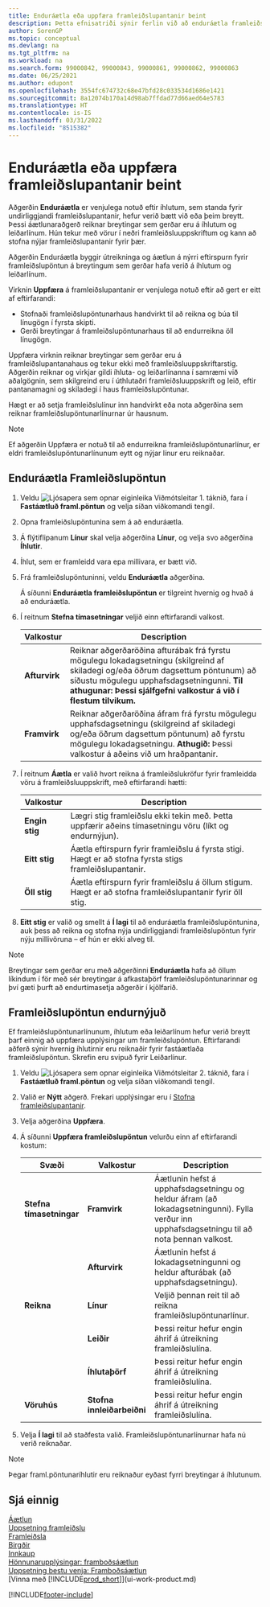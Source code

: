 ```yaml
---
title: Enduráætla eða uppfæra framleiðslupantanir beint
description: Þetta efnisatriði sýnir ferlin við að enduráætla framleiðslupantanir og uppfæra framleiðslupantanir á beinan hátt.
author: SorenGP
ms.topic: conceptual
ms.devlang: na
ms.tgt_pltfrm: na
ms.workload: na
ms.search.form: 99000842, 99000843, 99000861, 99000862, 99000863
ms.date: 06/25/2021
ms.author: edupont
ms.openlocfilehash: 3554fc674732c68e47bfd28c033534d1686e1421
ms.sourcegitcommit: 8a12074b170a14d98ab7ffdad77d66aed64e5783
ms.translationtype: HT
ms.contentlocale: is-IS
ms.lasthandoff: 03/31/2022
ms.locfileid: "8515382"
---
```

# <a name="replan-or-refresh-production-orders-directly"></a>Enduráætla eða uppfæra framleiðslupantanir beint

Aðgerðin **Enduráætla** er venjulega notuð eftir íhlutum, sem standa fyrir undirliggjandi framleiðslupantanir, hefur verið bætt við eða þeim breytt. Þessi áætlunaraðgerð reiknar breytingar sem gerðar eru á íhlutum og leiðarlínum. Hún tekur með vörur í neðri framleiðsluuppskriftum og kann að stofna nýjar framleiðslupantanir fyrir þær.  

Aðgerðin Enduráætla byggir útreikninga og áætlun á nýrri eftirspurn fyrir framleiðslupöntun á breytingum sem gerðar hafa verið á íhlutum og leiðarlínum.  

Virknin **Uppfæra** á framleiðslupantanir er venjulega notuð eftir að gert er eitt af eftirfarandi:

- Stofnaði framleiðslupöntunarhaus handvirkt til að reikna og búa til línugögn í fyrsta skipti.
- Gerði breytingar á framleiðslupöntunarhaus til að endurreikna öll línugögn.

Uppfæra virknin reiknar breytingar sem gerðar eru á framleiðslupantanahaus og tekur ekki með framleiðsluuppskriftarstig. Aðgerðin reiknar og virkjar gildi íhluta- og leiðarlínanna í samræmi við aðalgögnin, sem skilgreind eru í úthlutaðri framleiðsluuppskrift og leið, eftir pantanamagni og skiladegi í haus framleiðslupöntunar.

Hægt er að setja framleiðslulínur inn handvirkt eða nota aðgerðina sem reiknar framleiðslupöntunarlínurnar úr hausnum.  

> [!NOTE]
> Ef aðgerðin Uppfæra er notuð til að endurreikna framleiðslupöntunarlínur, er eldri framleiðslupöntunarlínunum eytt og nýjar línur eru reiknaðar.  

## <a name="to-replan-a-production-order"></a>Enduráætla Framleiðslupöntun

1. Veldu ![Ljósapera sem opnar eiginleika Viðmótsleitar 1.](media/ui-search/search_small.png "Segðu mér hvað þú vilt gera") táknið, fara í **Fastáætluð framl.pöntun** og velja síðan viðkomandi tengil.  
2. Opna framleiðslupöntunina sem á að enduráætla.  
3. Á flýtiflipanum **Línur** skal velja aðgerðina **Línur**, og velja svo aðgerðina **Íhlutir**.  
4. Íhlut, sem er framleidd vara epa millivara, er bætt við.  
5. Frá framleiðslupöntuninni, veldu **Enduráætla** aðgerðina.  

    Á síðunni **Enduráætla framleiðslupöntun** er tilgreint hvernig og hvað á að enduráætla.  
6. Í reitnum **Stefna tímasetningar** veljið einn eftirfarandi valkost.  

    | Valkostur | Description |
    |--|--|
    | **Afturvirk** | Reiknar aðgerðaröðina afturábak frá fyrstu mögulegu lokadagsetningu (skilgreind af skiladegi og/eða öðrum dagsettum pöntunum) að síðustu mögulegu upphafsdagsetningunni. **Til athugunar: Þessi sjálfgefni valkostur á við í flestum tilvikum.** |
    | **Framvirk** | Reiknar aðgerðaröðina áfram frá fyrstu mögulegu upphafsdagsetningu (skilgreind af skiladegi og/eða öðrum dagsettum pöntunum) að fyrstu mögulegu lokadagsetningu. **Athugið:** Þessi valkostur á aðeins við um hraðpantanir. |

7. Í reitnum **Áætla** er valið hvort reikna á framleiðslukröfur fyrir framleidda vöru á framleiðsluuppskrift, með eftirfarandi hætti:  

    |Valkostur|Description|  
    |----------------------------------|---------------------------------------|  
    |**Engin stig**|Lægri stig framleiðslu ekki tekin með. Þetta uppfærir aðeins tímasetningu vöru (líkt og endurnýjun).|  
    |**Eitt stig**|Áætla eftirspurn fyrir framleiðslu á fyrsta stigi. Hægt er að stofna fyrsta stigs framleiðslupantanir.|  
    |**Öll stig**|Áætla eftirspurn fyrir framleiðslu á öllum stigum. Hægt er að stofna framleiðslupantanir fyrir öll stig.|  

8. **Eitt stig** er valið og smellt á **Í lagi** til að enduráætla framleiðslupöntunina, auk þess að reikna og stofna nýja undirliggjandi framleiðslupöntun fyrir nýju millivöruna – ef hún er ekki alveg til.  

> [!NOTE]  
> Breytingar sem gerðar eru með aðgerðinni **Enduráætla** hafa að öllum líkindum í för með sér breytingar á afkastaþörf framleiðslupöntunarinnar og því gæti þurft að endurtímasetja aðgerðir í kjölfarið.  

## <a name="to-refresh-a-production-order"></a>Framleiðslupöntun endurnýjuð

Ef framleiðslupöntunarlínunum, íhlutum eða leiðarlínum hefur verið breytt þarf einnig að uppfæra upplýsingar um framleiðslupöntun. Eftirfarandi aðferð sýnir hvernig íhlutirnir eru reiknaðir fyrir fastáætlaða framleiðslupöntun. Skrefin eru svipuð fyrir Leiðarlínur.

1. Veldu ![Ljósapera sem opnar eiginleika Viðmótsleitar 2.](media/ui-search/search_small.png "Segðu mér hvað þú vilt gera") táknið, fara í **Fastáætluð framl.pöntun** og velja síðan viðkomandi tengil.  
2. Valið er **Nýtt** aðgerð. Frekari upplýsingar eru í [Stofna framleiðslupantanir](production-how-to-create-production-orders.md).  
3. Velja aðgerðina **Uppfæra**.
4. Á síðunni **Uppfæra framleiðslupöntun** velurðu einn af eftirfarandi kostum:

    |Svæði|Valkostur|Description|  
    |----------------------------------|---------------|---------------------------------------|  
    |**Stefna tímasetningar**|**Framvirk**|Áætlunin hefst á upphafsdagsetningu og heldur áfram (að lokadagsetningunni). Fylla verður inn upphafsdagsetningu til að nota þennan valkost.|  
    ||**Afturvirk**|Áætlunin hefst á lokadagsetningunni og heldur afturábak (að upphafsdagsetningu).|  
    |**Reikna**|**Línur**|Veljið þennan reit til að reikna framleiðslupöntunarlínur.|  
    ||**Leiðir**|Þessi reitur hefur engin áhrif á útreikning framleiðslulína.|  
    ||**Íhlutaþörf**|Þessi reitur hefur engin áhrif á útreikning framleiðslulína.|  
    |**Vöruhús**|**Stofna innleiðarbeiðni**|Þessi reitur hefur engin áhrif á útreikning framleiðslulína.|  

5. Velja **Í lagi** til að staðfesta valið. Framleiðslupöntunarlínurnar hafa nú verið reiknaðar.

> [!NOTE]  
> Þegar framl.pöntunaríhlutir eru reiknaður eyðast fyrri breytingar á íhlutunum.

## <a name="see-also"></a>Sjá einnig

[Áætlun](production-planning.md)  
[Uppsetning framleiðslu](production-configure-production-processes.md)  
[Framleiðsla](production-manage-manufacturing.md)    
[Birgðir](inventory-manage-inventory.md)  
[Innkaup](purchasing-manage-purchasing.md)  
[Hönnunarupplýsingar: framboðsáætlun](design-details-supply-planning.md)   
[Uppsetning bestu venja: Framboðsáætlun](setup-best-practices-supply-planning.md)  
[Vinna með [!INCLUDE[prod_short](includes/prod_short.md)]](ui-work-product.md)


[!INCLUDE[footer-include](includes/footer-banner.md)]